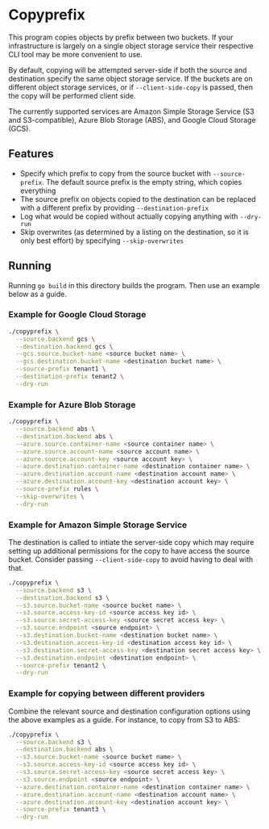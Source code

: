 # Copyprefix

This program copies objects by prefix between two buckets. If your infrastructure is largely on a single object storage service their respective CLI tool may be more convenient to use.

By default, copying will be attempted server-side if both the source and destination specify the same object storage service. If the buckets are on different object storage services, or if `--client-side-copy` is passed, then the copy will be performed client side.

The currently supported services are Amazon Simple Storage Service (S3 and S3-compatible), Azure Blob Storage (ABS), and Google Cloud Storage (GCS).

## Features

- Specify which prefix to copy from the source bucket with `--source-prefix`. The default source prefix is the empty string, which copies everything
- The source prefix on objects copied to the destination can be replaced with a different prefix by providing `--destination-prefix`
- Log what would be copied without actually copying anything with `--dry-run`
- Skip overwrites (as determined by a listing on the destination, so it is only best effort) by specifying `--skip-overwrites`

## Running

Running `go build` in this directory builds the program. Then use an example below as a guide.

### Example for Google Cloud Storage

```bash
./copyprefix \
  --source.backend gcs \
  --destination.backend gcs \
  --gcs.source.bucket-name <source bucket name> \
  --gcs.destination.bucket-name <destination bucket name> \
  --source-prefix tenant1 \
  --destination-prefix tenant2 \
  --dry-run
```

### Example for Azure Blob Storage

```bash
./copyprefix \
  --source.backend abs \
  --destination.backend abs \
  --azure.source.container-name <source container name> \
  --azure.source.account-name <source account name> \
  --azure.source.account-key <source account key> \
  --azure.destination.container-name <destination container name> \
  --azure.destination.account-name <destination account name> \
  --azure.destination.account-key <destination account key> \
  --source-prefix rules \
  --skip-overwrites \
  --dry-run
```

### Example for Amazon Simple Storage Service

The destination is called to intiate the server-side copy which may require setting up additional permissions for the copy to have access the source bucket.
Consider passing `--client-side-copy` to avoid having to deal with that.

```bash
./copyprefix \
  --source.backend s3 \
  --destination.backend s3 \
  --s3.source.bucket-name <source bucket name> \
  --s3.source.access-key-id <source access key id> \
  --s3.source.secret-access-key <source secret access key> \
  --s3.source.endpoint <source endpoint> \
  --s3.destination.bucket-name <destination bucket name> \
  --s3.destination.access-key-id <destination access key id> \
  --s3.destination.secret-access-key <destination secret access key> \
  --s3.destination.endpoint <destination endpoint> \
  --source-prefix tenant2 \
  --dry-run
```

### Example for copying between different providers

Combine the relevant source and destination configuration options using the above examples as a guide.
For instance, to copy from S3 to ABS:

```bash
./copyprefix \
  --source.backend s3 \
  --destination.backend abs \
  --s3.source.bucket-name <source bucket name> \
  --s3.source.access-key-id <source access key id> \
  --s3.source.secret-access-key <source secret access key> \
  --s3.source.endpoint <source endpoint> \
  --azure.destination.container-name <destination container name> \
  --azure.destination.account-name <destination account name> \
  --azure.destination.account-key <destination account key> \
  --source-prefix tenant3 \
  --dry-run
```
